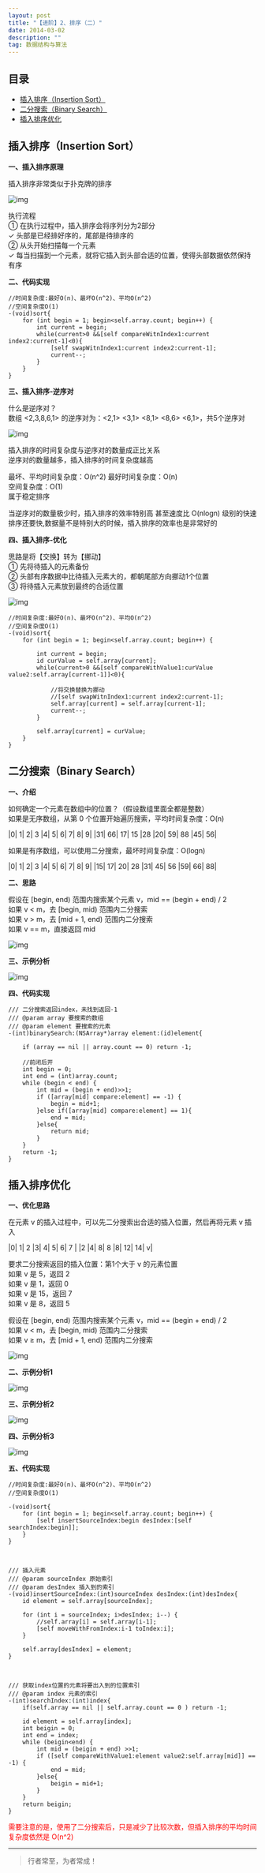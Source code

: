 ```yaml
---
layout: post
title: "【进阶】2、排序（二）"
date: 2014-03-02
description: ""
tag: 数据结构与算法
---
```







## 目录

* [插入排序（Insertion Sort）](#content1)
* [二分搜索（Binary Search）](#content2)
* [插入排序优化](#content3)











<!-- ************************************************ -->
## <a id="content1"></a>插入排序（Insertion Sort）

**一、插入排序原理**


插入排序非常类似于扑克牌的排序

<img src="/images/DataStructurs2/sort6.png" alt="img">

执行流程    
① 在执行过程中，插入排序会将序列分为2部分    
✓ 头部是已经排好序的，尾部是待排序的    
② 从头开始扫描每一个元素    
✓ 每当扫描到一个元素，就将它插入到头部合适的位置，使得头部数据依然保持有序    


**二、代码实现**

```
//时间复杂度:最好O(n)、最坏O(n^2)、平均O(n^2)
//空间复杂度O(1)
-(void)sort{
    for (int begin = 1; begin<self.array.count; begin++) {
        int current = begin;
        while(current>0 &&[self compareWitnIndex1:current index2:current-1]<0){
            [self swapWitnIndex1:current index2:current-1];
            current--;
        }
    }
}
```

**三、插入排序-逆序对**

什么是逆序对？     
数组 <2,3,8,6,1> 的逆序对为：<2,1> <3,1> <8,1> <8,6> <6,1>，共5个逆序对     

<img src="/images/DataStructurs2/sort7.png" alt="img">

插入排序的时间复杂度与逆序对的数量成正比关系     
逆序对的数量越多，插入排序的时间复杂度越高     


最坏、平均时间复杂度：O(n^2) 最好时间复杂度：O(n)     
空间复杂度：O(1)     
属于稳定排序    

当逆序对的数量极少时，插入排序的效率特别高 甚至速度比 O(nlogn) 级别的快速排序还要快,数据量不是特别大的时候，插入排序的效率也是非常好的


**四、插入排序-优化**

思路是将【交换】转为【挪动】     
① 先将待插入的元素备份     
② 头部有序数据中比待插入元素大的，都朝尾部方向挪动1个位置     
③ 将待插入元素放到最终的合适位置 

<img src="/images/DataStructurs2/sort8.png" alt="img">

```
//时间复杂度:最好O(n)、最坏O(n^2)、平均O(n^2)
//空间复杂度O(1)
-(void)sort{
    for (int begin = 1; begin<self.array.count; begin++) {
        
        int current = begin;
        id curValue = self.array[current];
        while(current>0 &&[self compareWithValue1:curValue value2:self.array[current-1]]<0){
            
            //将交换替换为挪动
            //[self swapWitnIndex1:current index2:current-1];
            self.array[current] = self.array[current-1];
            current--;
        }
        
        self.array[current] = curValue;
    }
}
```


<!-- ************************************************ -->
## <a id="content2"></a>二分搜索（Binary Search）

**一、介绍**

如何确定一个元素在数组中的位置？（假设数组里面全都是整数）    
如果是无序数组，从第 0 个位置开始遍历搜索，平均时间复杂度：O(n)    

|0| 1| 2| 3 |4| 5| 6| 7| 8| 9|
|31| 66| 17| 15 |28 |20| 59| 88 |45| 56|

如果是有序数组，可以使用二分搜索，最坏时间复杂度：O(logn) 

|0| 1| 2| 3 |4| 5| 6| 7| 8| 9|
|15| 17| 20| 28 |31| 45| 56 |59| 66| 88|


**二、思路**

假设在 [begin, end) 范围内搜索某个元素 v，mid == (begin + end) / 2   
如果 v < m，去 [begin, mid) 范围内二分搜索    
如果 v > m，去 [mid + 1, end) 范围内二分搜索    
如果 v == m，直接返回 mid    

<img src="/images/DataStructurs2/sort9.png" alt="img">

**三、示例分析**

<img src="/images/DataStructurs2/sort10.png" alt="img">

**四、代码实现**

```
/// 二分搜索返回index，未找到返回-1
/// @param array 要搜索的数组
/// @param element 要搜索的元素
-(int)binarySearch:(NSArray*)array element:(id)element{
    
    if (array == nil || array.count == 0) return -1;
    
    //前闭后开
    int begin = 0;
    int end = (int)array.count;
    while (begin < end) {
        int mid = (begin + end)>>1;
        if ([array[mid] compare:element] == -1) {
            begin = mid+1;
        }else if([array[mid] compare:element] == 1){
            end = mid;
        }else{
            return mid;
        }
    }
    return -1;
}
```


<!-- ************************************************ -->
## <a id="content3"></a>插入排序优化



**一、优化思路**



在元素 v 的插入过程中，可以先二分搜索出合适的插入位置，然后再将元素 v 插入

|0| 1| 2 |3| 4| 5| 6| 7 |
|2 |4| 8| 8 |8| 12| 14| v|

要求二分搜索返回的插入位置：第1个大于 v 的元素位置   
如果 v 是 5，返回 2    
如果 v 是 1，返回 0    
如果 v 是 15，返回 7    
如果 v 是 8，返回 5    



假设在 [begin, end) 范围内搜索某个元素 v，mid == (begin + end) / 2    
如果 v < m，去 [begin, mid) 范围内二分搜索    
如果 v ≥ m，去 [mid + 1, end) 范围内二分搜索     


<img src="/images/DataStructurs2/sort11.png" alt="img">

**二、示例分析1**

<img src="/images/DataStructurs2/sort12.png" alt="img">


**三、示例分析2**

<img src="/images/DataStructurs2/sort13.png" alt="img">


**四、示例分析3**

<img src="/images/DataStructurs2/sort14.png" alt="img">


**五、代码实现**

```
//时间复杂度:最好O(n)、最坏O(n^2)、平均O(n^2)
//空间复杂度O(1)

-(void)sort{
    for (int begin = 1; begin<self.array.count; begin++) {
        [self insertSourceIndex:begin desIndex:[self searchIndex:begin]];
    }
}



/// 插入元素
/// @param sourceIndex 原始索引
/// @param desIndex 插入到的索引
-(void)insertSourceIndex:(int)sourceIndex desIndex:(int)desIndex{
    id element = self.array[sourceIndex];
    
    for (int i = sourceIndex; i>desIndex; i--) {
        //self.array[i] = self.array[i-1];
        [self moveWithFromIndex:i-1 toIndex:i];
    }
    
    self.array[desIndex] = element;
}



/// 获取index位置的元素将要出入到的位置索引
/// @param index 元素的索引
-(int)searchIndex:(int)index{
    if(self.array == nil || self.array.count == 0 ) return -1;
    
    id element = self.array[index];
    int beigin = 0;
    int end = index;
    while (beigin<end) {
        int mid = (beigin + end) >>1;
        if ([self compareWithValue1:element value2:self.array[mid]] == -1) {
            end = mid;
        }else{
            beigin = mid+1;
        }
    }
    return beigin;
}
```

<span style="color:red">需要注意的是，使用了二分搜索后，只是减少了比较次数，但插入排序的平均时间复杂度依然是 O(n^2)</span>

----------
>  行者常至，为者常成！


